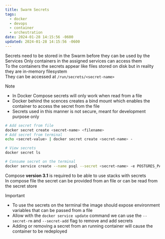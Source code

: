 ```yaml
---
title: Swarm Secrets
tags:
  - docker
  - devops
  - container
  - orchestration
date: 2024-01-28 14:15:56 -0600
updated: 2024-01-28 14:15:56 -0600
---
```


Secrets need to be stored in the Swarm before they can be used by the Services
Only containers in the assigned services can access them  
To the containers the secrets appear like files stored on disk but in reality they are in-memory filesystem  
They can be accessed at `/run/secrets/<secret-name>`

 > [!note]
 > * In Docker Compose secrets will only work when read from a file
 > * Docker behind the scences creates a bind mount which enables the container to access the secret from the file
 > * Secrets used in this manner is not secure, meant for development purpose only

````bash
# Add secret from file
docker secret create <secret-name> <filename>
# Add secret from terminal
echo <secret-value> | docker secret create <secret-name> -

# View secrets
docker secret ls

# Consume secret on the terminal
docker service create --name psql --secret <secret-name> -e POSTGRES_PASSWORD_FILE=/run/secrets/<secret-name> postgres
````

Compose **version 3.1** is required to be able to use stacks with secrets  
In compose file the secret can be provided from an file or can be read from the secret store

 > [!important]
 > * To use the secrets on the terminal the image should expose environment variables that can be passed from a file
 > * Allow with the `docker service update` command we can use the `--secret-rm` and `--secret-add` flag to remove and add secrets
 > * Adding or removing a secret from an running container will cause the container to be redeployed
 